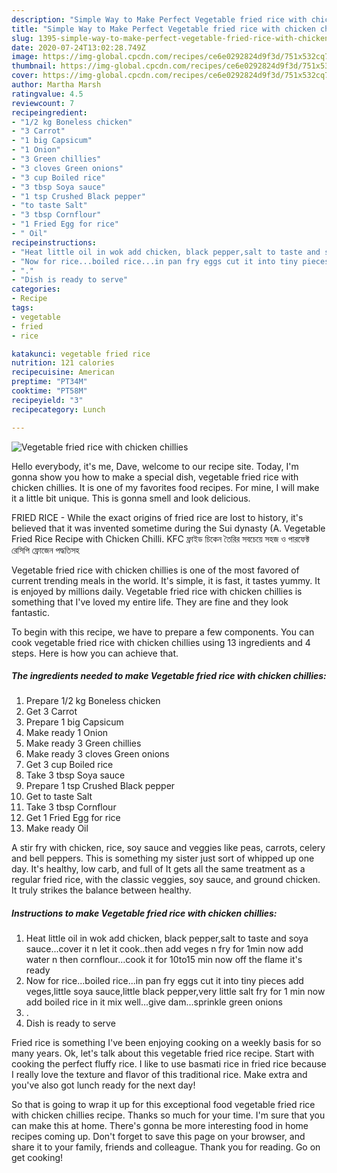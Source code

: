 ```yaml
---
description: "Simple Way to Make Perfect Vegetable fried rice with chicken chillies"
title: "Simple Way to Make Perfect Vegetable fried rice with chicken chillies"
slug: 1395-simple-way-to-make-perfect-vegetable-fried-rice-with-chicken-chillies
date: 2020-07-24T13:02:28.749Z
image: https://img-global.cpcdn.com/recipes/ce6e0292824d9f3d/751x532cq70/vegetable-fried-rice-with-chicken-chillies-recipe-main-photo.jpg
thumbnail: https://img-global.cpcdn.com/recipes/ce6e0292824d9f3d/751x532cq70/vegetable-fried-rice-with-chicken-chillies-recipe-main-photo.jpg
cover: https://img-global.cpcdn.com/recipes/ce6e0292824d9f3d/751x532cq70/vegetable-fried-rice-with-chicken-chillies-recipe-main-photo.jpg
author: Martha Marsh
ratingvalue: 4.5
reviewcount: 7
recipeingredient:
- "1/2 kg Boneless chicken"
- "3 Carrot"
- "1 big Capsicum"
- "1 Onion"
- "3 Green chillies"
- "3 cloves Green onions"
- "3 cup Boiled rice"
- "3 tbsp Soya sauce"
- "1 tsp Crushed Black pepper"
- "to taste Salt"
- "3 tbsp Cornflour"
- "1 Fried Egg for rice"
- " Oil"
recipeinstructions:
- "Heat little oil in wok add chicken, black pepper,salt to taste and soya sauce...cover it n let it cook..then add veges n fry for 1min now add water n then cornflour...cook it for 10to15 min now off the flame it&#39;s ready"
- "Now for rice...boiled rice...in pan fry eggs cut it into tiny pieces add veges,little soya sauce,little black pepper,very little salt fry for 1 min now add boiled rice in it mix well...give dam...sprinkle green onions"
- "."
- "Dish is ready to serve"
categories:
- Recipe
tags:
- vegetable
- fried
- rice

katakunci: vegetable fried rice 
nutrition: 121 calories
recipecuisine: American
preptime: "PT34M"
cooktime: "PT58M"
recipeyield: "3"
recipecategory: Lunch

---
```



![Vegetable fried rice with chicken chillies](https://img-global.cpcdn.com/recipes/ce6e0292824d9f3d/751x532cq70/vegetable-fried-rice-with-chicken-chillies-recipe-main-photo.jpg)

Hello everybody, it's me, Dave, welcome to our recipe site. Today, I'm gonna show you how to make a special dish, vegetable fried rice with chicken chillies. It is one of my favorites food recipes. For mine, I will make it a little bit unique. This is gonna smell and look delicious.

FRIED RICE - While the exact origins of fried rice are lost to history, it&#39;s believed that it was invented sometime during the Sui dynasty (A. Vegetable Fried Rice Recipe with Chicken Chilli. KFC ফ্রাইড চিকেন তৈরির সবচেয়ে সহজ ও পারফেক্ট রেসিপি ফ্রোজেন পদ্ধতিসহ

Vegetable fried rice with chicken chillies is one of the most favored of current trending meals in the world. It's simple, it is fast, it tastes yummy. It is enjoyed by millions daily. Vegetable fried rice with chicken chillies is something that I've loved my entire life. They are fine and they look fantastic.


To begin with this recipe, we have to prepare a few components. You can cook vegetable fried rice with chicken chillies using 13 ingredients and 4 steps. Here is how you can achieve that.

<!--inarticleads1-->

##### The ingredients needed to make Vegetable fried rice with chicken chillies:

1. Prepare 1/2 kg Boneless chicken
1. Get 3 Carrot
1. Prepare 1 big Capsicum
1. Make ready 1 Onion
1. Make ready 3 Green chillies
1. Make ready 3 cloves Green onions
1. Get 3 cup Boiled rice
1. Take 3 tbsp Soya sauce
1. Prepare 1 tsp Crushed Black pepper
1. Get to taste Salt
1. Take 3 tbsp Cornflour
1. Get 1 Fried Egg for rice
1. Make ready  Oil


A stir fry with chicken, rice, soy sauce and veggies like peas, carrots, celery and bell peppers. This is something my sister just sort of whipped up one day. It&#39;s healthy, low carb, and full of It gets all the same treatment as a regular fried rice, with the classic veggies, soy sauce, and ground chicken. It truly strikes the balance between healthy. 

<!--inarticleads2-->

##### Instructions to make Vegetable fried rice with chicken chillies:

1. Heat little oil in wok add chicken, black pepper,salt to taste and soya sauce...cover it n let it cook..then add veges n fry for 1min now add water n then cornflour...cook it for 10to15 min now off the flame it&#39;s ready
1. Now for rice...boiled rice...in pan fry eggs cut it into tiny pieces add veges,little soya sauce,little black pepper,very little salt fry for 1 min now add boiled rice in it mix well...give dam...sprinkle green onions
1. .
1. Dish is ready to serve


Fried rice is something I&#39;ve been enjoying cooking on a weekly basis for so many years. Ok, let&#39;s talk about this vegetable fried rice recipe. Start with cooking the perfect fluffy rice. I like to use basmati rice in fried rice because I really love the texture and flavor of this traditional rice. Make extra and you&#39;ve also got lunch ready for the next day! 

So that is going to wrap it up for this exceptional food vegetable fried rice with chicken chillies recipe. Thanks so much for your time. I'm sure that you can make this at home. There's gonna be more interesting food in home recipes coming up. Don't forget to save this page on your browser, and share it to your family, friends and colleague. Thank you for reading. Go on get cooking!
